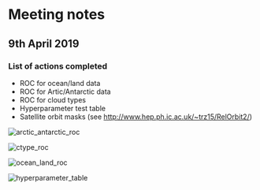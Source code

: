 # Meeting notes

## 9th April 2019

### List of actions completed

- ROC for ocean/land data
- ROC for Artic/Antarctic data
- ROC for cloud types
- Hyperparameter test table
- Satellite orbit masks (see <http://www.hep.ph.ic.ac.uk/~trz15/RelOrbit2/>)

![arctic_antarctic_roc](http://www.hep.ph.ic.ac.uk/~kt2015/Arctic_and_Antarctic_ROC.png)

![ctype_roc](http://www.hep.ph.ic.ac.uk/~kt2015/Cloud_type_ROC.png)

![ocean_land_roc](http://www.hep.ph.ic.ac.uk/~kt2015/Land_and_ocean_ROC.png)

![hyperparameter_table](http://www.hep.ph.ic.ac.uk/~kt2015/hyperparameter_table.png)